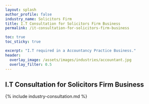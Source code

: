 ```yaml
---
layout: splash 
author_profile: false 
industry_name: Solicitors Firm
title: I.T Consultation for Solicitors Firm Business
permalink: /it-consultation-for-solicitors-firm-business

toc: true
toc_sticky: true

excerpt: "I.T required in a Accountancy Practice Business."
header:
  overlay_image: /assets/images/industries/accountant.jpg
  overlay_filter: 0.5 
---
```


## I.T Consultation for Solicitors Firm Business

{% include industry-consultation.md %}
